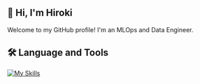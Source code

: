 ## 👋 Hi, I'm Hiroki

Welcome to my GitHub profile! I'm an MLOps and Data Engineer.

## 🛠️ Language and Tools

[![My Skills](https://skillicons.dev/icons?i=aws,gcp,terraform,docker,githubactions,github,bash,vscode,python)](https://skillicons.dev)

<!--
**Hiroki-Engineer/Hiroki-Engineer** is a ✨ _special_ ✨ repository because its `README.md` (this file) appears on your GitHub profile.

Here are some ideas to get you started:

- 🔭 I’m currently working on ...
- 🌱 I’m currently learning ...
- 👯 I’m looking to collaborate on ...
- 🤔 I’m looking for help with ...
- 💬 Ask me about ...
- 📫 How to reach me: ...
- 😄 Pronouns: ...
- ⚡ Fun fact: ...
-->
